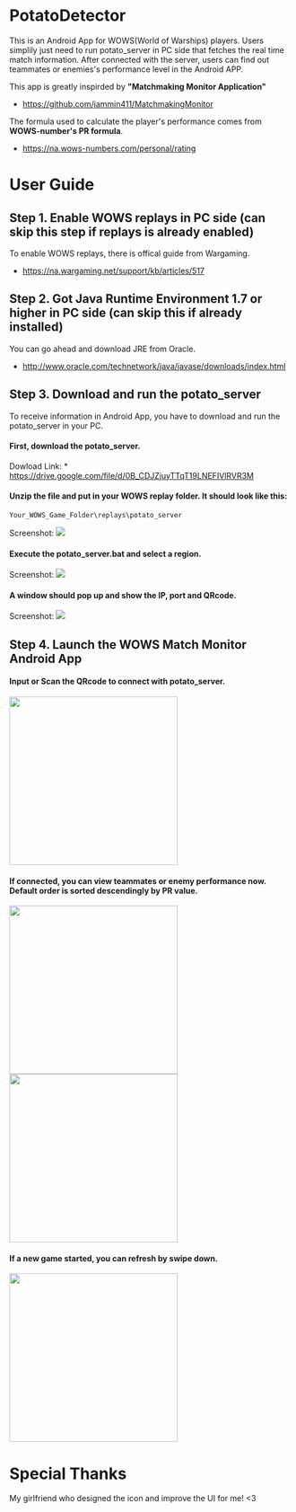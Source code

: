 # PotatoDetector

This is an Android App for WOWS(World of Warships) players. Users simplily just need to run potato_server in PC side that fetches the real time match information. After connected with the server, users can find out teammates or enemies's performance level in the Android APP.

This app is greatly inspirded by <b>"Matchmaking Monitor Application" </b>
* https://github.com/jammin411/MatchmakingMonitor

The formula used to calculate the player's performance comes from <b>WOWS-number's PR formula</b>.
* https://na.wows-numbers.com/personal/rating

# User Guide

## Step 1. Enable WOWS replays in PC side (can skip this step if replays is already enabled)
To enable WOWS replays, there is offical guide from Wargaming.
* https://na.wargaming.net/support/kb/articles/517

## Step 2. Got Java Runtime Environment 1.7 or higher in PC side (can skip this if already installed)
You can go ahead and download JRE from Oracle.
* http://www.oracle.com/technetwork/java/javase/downloads/index.html

## Step 3. Download and run the potato_server
To receive information in Android App, you have to download and run the potato_server in your PC. 

#### First, download the potato_server.
Dowload Link: * https://drive.google.com/file/d/0B_CDJZjuyTTqT19LNEFIVlRVR3M
#### Unzip the file and put in your WOWS replay folder. It should look like this:
```
Your_WOWS_Game_Folder\replays\potato_server
```
Screenshot:
<img src="https://raw.githubusercontent.com/Vigroid/PotatoDetector/master/screenshots/server_unzip.jpg">

#### Execute the potato_server.bat and select a region.
Screenshot:
<img src="https://raw.githubusercontent.com/Vigroid/PotatoDetector/master/screenshots/region.jpg">

#### A window should pop up and show the IP, port and QRcode.
Screenshot:
<img src="https://raw.githubusercontent.com/Vigroid/PotatoDetector/master/screenshots/server_UI.jpg">

## Step 4. Launch the WOWS Match Monitor Android App

#### Input or Scan the QRcode to connect with potato_server.
<img src="https://raw.githubusercontent.com/Vigroid/PotatoDetector/master/screenshots/connect.png" width="300">

#### If connected, you can view teammates or enemy performance now. Default order is sorted descendingly by PR value.
<img src="https://raw.githubusercontent.com/Vigroid/PotatoDetector/master/screenshots/team.png" width="300">
<img src="https://raw.githubusercontent.com/Vigroid/PotatoDetector/master/screenshots/enemy.png", width="300">

#### If a new game started, you can refresh by swipe down.
<img src="https://raw.githubusercontent.com/Vigroid/PotatoDetector/master/screenshots/refresh.png" width="300">

# Special Thanks

My girlfriend who designed the icon and improve the UI for me! <3
